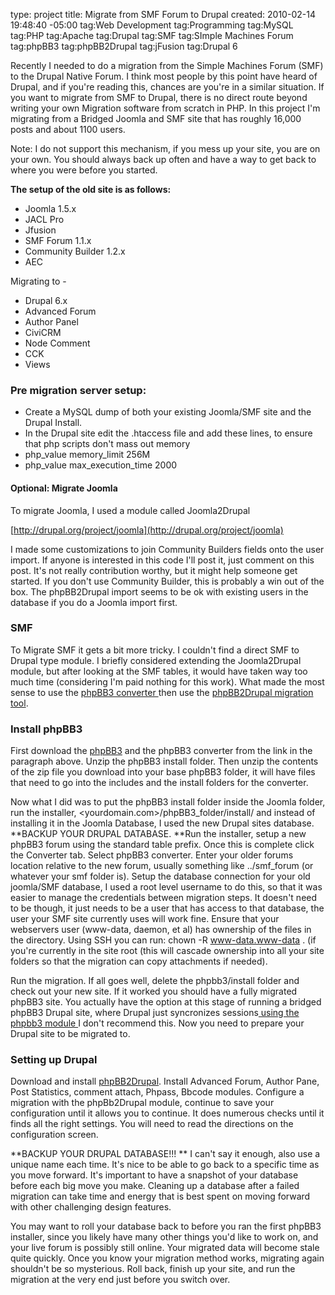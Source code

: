 type: project
title: Migrate from SMF Forum to Drupal
created: 2010-02-14 19:48:40 -05:00
tag:Web Development
tag:Programming
tag:MySQL
tag:PHP
tag:Apache
tag:Drupal
tag:SMF
tag:SImple Machines Forum
tag:phpBB3
tag:phpBB2Drupal
tag:jFusion
tag:Drupal 6

Recently I needed to do a migration from the Simple Machines Forum (SMF) to the Drupal Native Forum.  I think most people by this point have heard of Drupal, and if you're reading this, chances are you're in a similar situation.  If you want to migrate from SMF to Drupal, there is no direct route beyond writing your own Migration software from scratch in PHP.  In this project I'm migrating from a Bridged Joomla and SMF site that has roughly 16,000 posts and about 1100 users. 

Note: I do not support this mechanism, if you mess up your site, you are on your own. You should always back up often and have a way to get back to where you were before you started.

**The setup of the old site
is as follows:**

*   Joomla 1.5.x
*   JACL Pro
*   Jfusion
*   SMF Forum 1.1.x
*   Community Builder 1.2.x
*   AEC

Migrating to -

*   Drupal 6.x
*   Advanced Forum
*   Author Panel
*   CiviCRM
*   Node Comment
*   CCK
*   Views

### Pre migration server setup:

*   Create a MySQL dump of both your
existing Joomla/SMF site and the Drupal Install.
*   In the Drupal site edit the .htaccess
file and add these lines, to ensure that php scripts don't mass out
memory
*   php_value memory_limit 256M
*   php_value max_execution_time 2000

#### Optional: Migrate Joomla

To migrate Joomla, I used a module called
Joomla2Drupal

[http://drupal.org/project/joomla](http://drupal.org/project/joomla)

I made some customizations to join
Community Builders fields onto the user import.  If anyone is
interested in this code I'll post it, just comment on this post. 
It's not really contribution worthy, but it might help someone get
started.  If you don't use Community Builder, this is probably a win
out of the box. The phpBB2Drupal import seems to be ok with existing users in the database if you do a Joomla import first.

### SMF

To Migrate SMF it gets a bit more
tricky.  I couldn't find a direct SMF to Drupal type module.  I
briefly considered extending the Joomla2Drupal module, but after
looking at the SMF tables, it would have taken way too much time
(considering I'm paid nothing for this work).  What made the most
sense to use the [phpBB3
converter ](http://www.phpbb.com/community/viewtopic.php?f=65&amp;t=1641375)then use the [phpBB2Drupal
migration tool](http://drupal.org/project/phpbb2drupal).

### Install phpBB3

First download the [phpBB3](http://www.ohloh.net/p/phpbb/download?filename=phpBB-3.0.6.zip)
and the phpBB3 converter from the link in the paragraph above.  Unzip
the phpBB3 install folder.  Then unzip the contents of the zip file
you download into  your base phpBB3 folder, it will have files that
need to go into the includes and the install folders for the
converter.

Now what I did was to put the phpBB3
install folder inside the Joomla folder, run the installer,
&lt;yourdomain.com&gt;/phpBB3_folder/install/ and instead of
installing it in the Joomla Database, I used the new Drupal sites
database.  **BACKUP YOUR DRUPAL DATABASE.  **Run the installer,
setup a new phpBB3 forum using the standard table prefix.  Once this
is complete click the Converter tab.  Select phpBB3 converter.  Enter
your older forums location relative to the new forum, usually
something like ../smf_forum (or whatever your smf folder is).  Setup
the database connection for your old joomla/SMF database, I used a
root level username to do this, so that it was easier to manage the
credentials between migration steps.  It doesn't need to be though,
it just needs to be a user that has access to that database, the user
your SMF site currently uses will work fine.  Ensure that your
webservers user (www-data, daemon, et al) has ownership of the files
in the directory.  Using SSH you can run: chown -R www-data.www-data
. (if you're currently in the site root (this will cascade ownership
into all your site folders so that the migration can copy attachments
if needed).

Run the migration.  If all goes well,
delete the phpbb3/install folder and check out your new site.  If it
worked you should have a fully migrated phpBB3 site.  You actually
have the option at this stage of running a bridged phpBB3 Drupal
site, where Drupal just syncronizes sessions[
using the phpbb3 module ](http://drupal.org/project/phpbbforum) I don't recommend this.  Now you need to
prepare your Drupal site to be migrated to.

### Setting up Drupal

Download and install [phpBB2Drupal](http://drupal.org/project/phpbb2drupal).
 Install Advanced Forum, Author Pane, Post Statistics, comment
attach, Phpass, Bbcode modules.  Configure a migration with the
phpBb2Drupal module, continue to save your configuration until it
allows you to continue.  It does numerous checks until it finds all
the right settings.  You will need to read the directions on the
configuration screen.

**BACKUP YOUR DRUPAL DATABASE!!! **
I can't say it enough, also use a unique name each time.  It's nice
to be able to go back to a specific time as you move forward.  It's
important to have a snapshot of your database before each big move
you make.  Cleaning up a database after a failed migration can take
time and energy that is best spent on moving forward with other
challenging design features.

You may want to roll your database back
to before you ran the first phpBB3 installer, since you likely have
many other things you'd like to work on, and your live forum is
possibly still online.  Your migrated data will become stale quite
quickly.  Once you know your migration method works, migrating again
shouldn't be so mysterious.  Roll back, finish up your site, and run
the migration at the very end just before you switch over.


